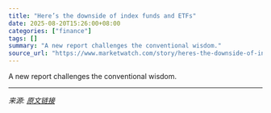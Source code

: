 ```yaml
---
title: "Here’s the downside of index funds and ETFs"
date: 2025-08-20T15:26:00+08:00
categories: ["finance"]
tags: []
summary: "A new report challenges the conventional wisdom."
source_url: "https://www.marketwatch.com/story/heres-the-downside-of-index-funds-and-etfs-e4a08156?mod=mw_rss_topstories"
---
```


A new report challenges the conventional wisdom.

---

*来源: [原文链接](https://www.marketwatch.com/story/heres-the-downside-of-index-funds-and-etfs-e4a08156?mod=mw_rss_topstories)*

